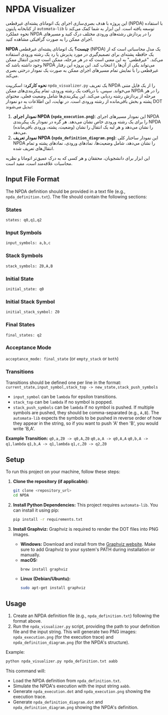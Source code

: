 # NPDA Visualizer

این پروژه با هدف بصری‌سازی اجرای یک اتوماتای پشته‌ای غیرقطعی (NPDA) با استفاده از کتابخانه پایتون `automata-lib` توسعه یافته است. این ابزار به شما کمک می‌کند تا نحوه عملکرد NPDA را در پردازش رشته‌های ورودی مختلف درک کنید و مسیرهای اجرای ممکن را به صورت گرافیکی مشاهده کنید.

**NPDA چیست؟**
یک اتوماتای پشته‌ای غیرقطعی (NPDA) یک مدل محاسباتی است که از یک حافظه پشته‌ای برای تصمیم‌گیری در مورد پذیرش یا رد یک رشته ورودی استفاده می‌کند. "غیرقطعی" به این معنی است که در هر مرحله، ممکن است چندین انتقال ممکن وجود داشته باشد که NPDA می‌تواند یکی از آن‌ها را انتخاب کند. این پروژه این رفتار غیرقطعی را با نمایش تمام مسیرهای اجرای ممکن به صورت یک نمودار درختی بصری می‌کند.

**نحوه کارکرد:**
اسکریپت `npda_visualizer.py` یک تعریف NPDA را از یک فایل متنی می‌خواند. سپس، با دریافت یک رشته ورودی، تمام پیکربندی‌های ممکن NPDA را در هر مرحله از پردازش رشته ردیابی می‌کند. این پیکربندی‌ها شامل وضعیت فعلی، محتوای پشته و بخش باقی‌مانده از رشته ورودی است. در نهایت، این اطلاعات به دو نمودار DOT تبدیل می‌شوند:
1.  **نمودار اجرای NPDA (`npda_execution.png`)**: این نمودار مسیرهای اجرای NPDA را برای یک رشته ورودی خاص نشان می‌دهد. هر گره در نمودار یک پیکربندی NPDA (وضعیت، پشته، ورودی باقی‌مانده) را نشان می‌دهد و هر لبه یک انتقال را نشان می‌دهد.
2.  **نمودار تعریف NPDA (`npda_definition_diagram.png`)**: این نمودار ساختار کلی NPDA را نشان می‌دهد، شامل وضعیت‌ها، نمادهای ورودی، نمادهای پشته و تمام انتقال‌های تعریف شده.

این ابزار برای دانشجویان، محققان و هر کسی که به درک عمیق‌تر اتوماتا و نظریه محاسبات علاقه‌مند است، مفید است.

## Input File Format

The NPDA definition should be provided in a text file (e.g., `npda_definition.txt`). The file should contain the following sections:

### States
`states: q0,q1,q2`

### Input Symbols
`input_symbols: a,b,c`

### Stack Symbols
`stack_symbols: Z0,A,B`

### Initial State
`initial_state: q0`

### Initial Stack Symbol
`initial_stack_symbol: Z0`

### Final States
`final_states: q2`

### Acceptance Mode
`acceptance_mode: final_state` (or `empty_stack` or `both`)

### Transitions
Transitions should be defined one per line in the format:
`current_state,input_symbol,stack_top -> new_state,stack_push_symbols`

- `input_symbol` can be `lambda` for epsilon transitions.
- `stack_top` can be `lambda` if no symbol is popped.
- `stack_push_symbols` can be `lambda` if no symbol is pushed. If multiple symbols are pushed, they should be comma-separated (e.g., `A,B`). The `automata-lib` expects the symbols to be pushed in reverse order of how they appear in the string, so if you want to push 'A' then 'B', you would write 'B,A'.

**Example Transition:**
`q0,a,Z0 -> q0,A,Z0`
`q0,a,A -> q0,A,A`
`q0,b,A -> q1,lambda`
`q1,b,A -> q1,lambda`
`q1,c,Z0 -> q2,Z0`

## Setup

To run this project on your machine, follow these steps:

1.  **Clone the repository (if applicable):**
    ```bash
    git clone <repository_url>
    cd NPDA
    ```

2.  **Install Python Dependencies:**
    This project requires `automata-lib`. You can install it using pip:
    ```bash
    pip install -r requirements.txt
    ```

3.  **Install Graphviz:**
    Graphviz is required to render the DOT files into PNG images.
    -   **Windows:** Download and install from the [Graphviz website](https://graphviz.org/download/windows/). Make sure to add Graphviz to your system's PATH during installation or manually.
    -   **macOS:**
        ```bash
        brew install graphviz
        ```
    -   **Linux (Debian/Ubuntu):**
        ```bash
        sudo apt-get install graphviz
        ```

## Usage

1.  Create an NPDA definition file (e.g., `npda_definition.txt`) following the format above.
2.  Run the `npda_visualizer.py` script, providing the path to your definition file and the input string. This will generate two PNG images: `npda_execution.png` (for the execution trace) and `npda_definition_diagram.png` (for the NPDA's structure).

Example:
```bash
python npda_visualizer.py npda_definition.txt aabb
```

This command will:
-   Load the NPDA definition from `npda_definition.txt`.
-   Simulate the NPDA's execution with the input string `aabb`.
-   Generate `npda_execution.dot` and `npda_execution.png` showing the execution trace.
-   Generate `npda_definition_diagram.dot` and `npda_definition_diagram.png` showing the NPDA's definition.